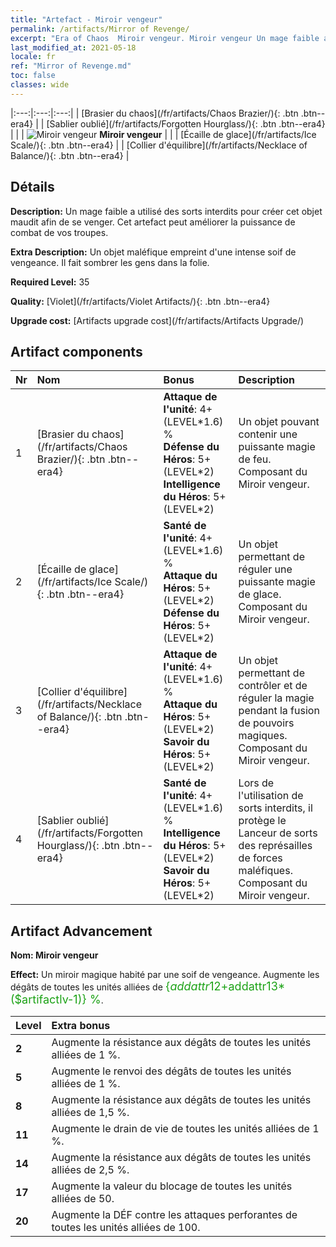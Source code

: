 ```yaml
---
title: "Artefact - Miroir vengeur"
permalink: /artifacts/Mirror of Revenge/
excerpt: "Era of Chaos  Miroir vengeur. Miroir vengeur Un mage faible a utilisé des sorts interdits pour créer cet objet maudit afin de se venger. Cet artefact peut améliorer la puissance de combat de vos troupes."
last_modified_at: 2021-05-18
locale: fr
ref: "Mirror of Revenge.md"
toc: false
classes: wide
---
```


  |:---:|:---:|:---:| 
  |  [Brasier du chaos](/fr/artifacts/Chaos Brazier/){: .btn .btn--era4} |   |  [Sablier oublié](/fr/artifacts/Forgotten Hourglass/){: .btn .btn--era4} | 
  |   | ![Miroir vengeur](/images/t/icon_artifact_35.png) **Miroir vengeur** |  | 
  |  [Écaille de glace](/fr/artifacts/Ice Scale/){: .btn .btn--era4} |   |  [Collier d'équilibre](/fr/artifacts/Necklace of Balance/){: .btn .btn--era4} | 


## Détails

 **Description:** Un mage faible a utilisé des sorts interdits pour créer cet objet maudit afin de se venger. Cet artefact peut améliorer la puissance de combat de vos troupes.

 **Extra Description:** Un objet maléfique empreint d'une intense soif de vengeance. Il fait sombrer les gens dans la folie.

 **Required Level:** 35

 **Quality:** [Violet](/fr/artifacts/Violet Artifacts/){: .btn .btn--era4}

 **Upgrade cost:** [Artifacts upgrade cost](/fr/artifacts/Artifacts Upgrade/)



## Artifact components

  | Nr |    Nom    |   Bonus | Description | 
  |:---|:-----------|:--------|:------------| 
  | 1 | [Brasier du chaos](/fr/artifacts/Chaos Brazier/){: .btn .btn--era4} | **Attaque de l'unité**: 4+(LEVEL\*1.6) %<br/>**Défense du Héros**: 5+(LEVEL\*2)<br/>**Intelligence du Héros**: 5+(LEVEL\*2) | Un objet pouvant contenir une puissante magie de feu. Composant du Miroir vengeur. | 
  | 2 | [Écaille de glace](/fr/artifacts/Ice Scale/){: .btn .btn--era4} | **Santé de l'unité**: 4+(LEVEL\*1.6) %<br/>**Attaque du Héros**: 5+(LEVEL\*2)<br/>**Défense du Héros**: 5+(LEVEL\*2) | Un objet permettant de réguler une puissante magie de glace. Composant du Miroir vengeur. | 
  | 3 | [Collier d'équilibre](/fr/artifacts/Necklace of Balance/){: .btn .btn--era4} | **Attaque de l'unité**: 4+(LEVEL\*1.6) %<br/>**Attaque du Héros**: 5+(LEVEL\*2)<br/>**Savoir du Héros**: 5+(LEVEL\*2) | Un objet permettant de contrôler et de réguler la magie pendant la fusion de pouvoirs magiques. Composant du Miroir vengeur. | 
  | 4 | [Sablier oublié](/fr/artifacts/Forgotten Hourglass/){: .btn .btn--era4} | **Santé de l'unité**: 4+(LEVEL\*1.6) %<br/>**Intelligence du Héros**: 5+(LEVEL\*2)<br/>**Savoir du Héros**: 5+(LEVEL\*2) | Lors de l'utilisation de sorts interdits, il protège le Lanceur de sorts des représailles de forces maléfiques. Composant du Miroir vengeur. | 


## Artifact Advancement

 **Nom: Miroir vengeur**

 **Effect:** Un miroir magique habité par une soif de vengeance. Augmente les dégâts de toutes les unités alliées de <span style="color: #1ca216;font-size:18px">{$addattr12+$addattr13*($artifactlv-1)} %</span>.

  |  Level  |    Extra bonus  | 
  |:--------|:----------------| 
  | **2** | Augmente la résistance aux dégâts de toutes les unités alliées de 1 %. | 
  | **5** | Augmente le renvoi des dégâts de toutes les unités alliées de 1 %. | 
  | **8** | Augmente la résistance aux dégâts de toutes les unités alliées de 1,5 %. | 
  | **11** | Augmente le drain de vie de toutes les unités alliées de 1 %. | 
  | **14** | Augmente la résistance aux dégâts de toutes les unités alliées de 2,5 %. | 
  | **17** | Augmente la valeur du blocage de toutes les unités alliées de 50. | 
  | **20** | Augmente la DÉF contre les attaques perforantes de toutes les unités alliées de 100. | 
